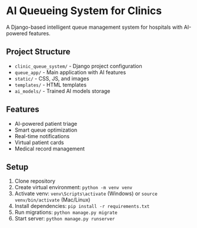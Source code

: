 # AI Queueing System for Clinics

A Django-based intelligent queue management system for hospitals with AI-powered features.

## Project Structure
- `clinic_queue_system/` - Django project configuration
- `queue_app/` - Main application with AI features
- `static/` - CSS, JS, and images
- `templates/` - HTML templates
- `ai_models/` - Trained AI models storage

## Features
- AI-powered patient triage
- Smart queue optimization
- Real-time notifications
- Virtual patient cards
- Medical record management

## Setup
1. Clone repository
2. Create virtual environment: `python -m venv venv`
3. Activate venv: `venv\Scripts\activate` (Windows) or `source venv/bin/activate` (Mac/Linux)
4. Install dependencies: `pip install -r requirements.txt`
5. Run migrations: `python manage.py migrate`
6. Start server: `python manage.py runserver`
